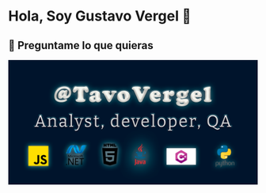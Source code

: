 #   **Hola, Soy Gustavo Vergel** 👋
## 💬 Preguntame lo que quieras
![Image of Yaktocat](https://github.com/tavovergel/Tavovergel/blob/main/principalgithub.png)

<!--
**tavovergel/Tavovergel** is a ✨ _special_ ✨ repository because its `README.md` (this file) appears on your GitHub profile.

Here are some ideas to get you started:

- 🔭 I’m currently working on ...
- 🌱 I’m currently learning ...
- 👯 I’m looking to collaborate on ...
- 🤔 I’m looking for help with ...
- 💬 Ask me about ...
- 📫 How to reach me: ...
- 😄 Pronouns: ...
- ⚡ Fun fact: ...
-->

